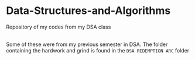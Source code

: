 # Data-Structures-and-Algorithms
Repository of my codes from my DSA class

<br> Some of these were from my previous semester in DSA. The folder containing the hardwork and grind is found in the ```DSA REDEMPTION ARC``` folder
